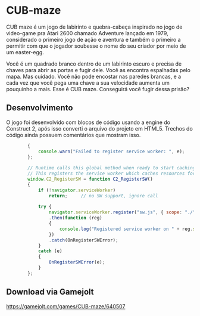 # CUB-maze
CUB maze é um jogo de labirinto e quebra-cabeça inspirado no jogo de video-game pra Atari 2600 chamado Adventure lançado em 1979, considerado o primeiro jogo de ação e aventura e também o primeiro a permitir com que o jogador soubesse o nome do seu criador por meio de um easter-egg.

Você é um quadrado branco dentro de um labirinto escuro e precisa de chaves para abrir as portas e fugir dele. Você as encontra espalhadas pelo mapa. Mas cuidado. Você não pode encostar nas paredes brancas, e a cada vez que você pega uma chave a sua velocidade aumenta um pouquinho a mais. Esse é CUB maze. Conseguirá você fugir dessa prisão?

## Desenvolvimento

O jogo foi desenvolvido com blocos de código usando a engine do Construct 2, após isso converti o arquivo do projeto em HTML5. Trechos do código ainda possuem comentários que mostram isso.

``` javascript function OnRegisterSWError(e)
		{
			console.warn("Failed to register service worker: ", e);
		};
		
		// Runtime calls this global method when ready to start caching (i.e. after startup).
		// This registers the service worker which caches resources for offline support.
		window.C2_RegisterSW = function C2_RegisterSW()
		{
			if (!navigator.serviceWorker)
				return;		// no SW support, ignore call
			
			try {
				navigator.serviceWorker.register("sw.js", { scope: "./" })
				.then(function (reg)
				{
					console.log("Registered service worker on " + reg.scope);
				})
				.catch(OnRegisterSWError);
			}
			catch (e)
			{
				OnRegisterSWError(e);
			}
		};
```
## Download via Gamejolt

https://gamejolt.com/games/CUB-maze/640507


